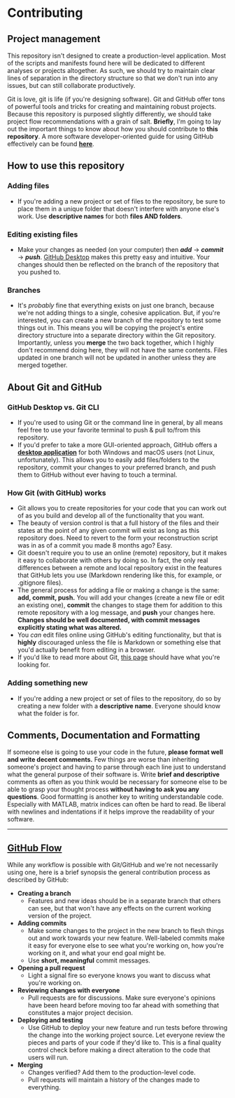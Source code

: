 # Contributing

## Project management

This repository isn't designed to create a production-level application. Most of the scripts and manifests found here will be dedicated to different analyses or projects altogether. As such, we should try to maintain clear lines of separation in the directory structure so that we don't run into any issues, but can still collaborate productively.

Git is love, git is life (if you're designing software). Git and GitHub offer tons of powerful tools and tricks for creating and maintaining robust projects. Because this repository is purposed slightly differently, we should take project flow recommendations with a grain of salt. **Briefly**, I'm going to lay out the important things to know about how you should contribute to **this repository**. A more software developer-oriented guide for using GitHub effectively can be found **[here](https://guides.github.com/introduction/flow/)**.

## How to use this repository

### Adding files
  * If you're adding a new project or set of files to the repository, be sure to place them in a unique folder that doesn't interfere with anyone else's work. Use **descriptive names** for both **files AND folders**.

### Editing existing files
  * Make your changes as needed (on your computer) then **_add_** -> **_commit_** -> **_push_**. [GitHub Desktop](https://desktop.github.com/) makes this pretty easy and intuitive. Your changes should then be reflected on the branch of the repository that you pushed to.

### Branches
  * It's _probably_ fine that everything exists on just one branch, because we're not adding things to a single, cohesive application. But, if you're interested, you can create a new branch of the repository to test some things out in. This means you will be copying the project's entire directory structure into a separate directory within the Git repository. Importantly, unless you **merge** the two back together, which I highly don't recommend doing here, they will not have the same contents. Files updated in one branch will not be updated in another unless they are merged together.
  
## About Git and GitHub

### GitHub Desktop vs. Git CLI
  * If you're used to using Git or the command line in general, by all means feel free to use your favorite terminal to push & pull to/from this repository.
  * If you'd prefer to take a more GUI-oriented approach, GitHub offers a **[desktop application](https://desktop.github.com/)** for both Windows and macOS users (not Linux, unfortunately). This allows you to easily add files/folders to the repository, commit your changes to your preferred branch, and push them to GitHub without ever having to touch a terminal.

### How Git (with GitHub) works
  * Git allows you to create repositories for your code that you can work out of as you build and develop all of the functionality that you want.
  * The beauty of version control is that a full history of the files and their states at the point of any given commit will exist as long as this repository does. Need to revert to the form your reconstruction script was in as of a commit you made 8 months ago? Easy.
  * Git doesn't require you to use an online (remote) repository, but it makes it easy to collaborate with others by doing so. In fact, the only real differences between a remote and local repository exist in the features that GitHub lets you use (Markdown rendering like this, for example, or .gitignore files).
  * The general process for adding a file or making a change is the same: **add, commit, push.** You will add your changes (create a new file or edit an existing one), **commit** the changes to stage them for addition to this remote repository with a log message, and **push** your changes here. **Changes should be well documented, with commit messages explicitly stating what was altered.**
  * You _can_ edit files online using GitHub's editing functionality, but that is **highly** discouraged unless the file is Markdown or something else that you'd actually benefit from editing in a browser.
  * If you'd like to read more about Git, [this page](https://git-scm.com/about) should have what you're looking for.

### Adding something new
  * If you're adding a new project or set of files to the repository, do so by creating a new folder with a **descriptive name**. Everyone should know what the folder is for.

## Comments, Documentation and Formatting

If someone else is going to use your code in the future, **please format well and write decent comments.** Few things are worse than inheriting someone's project and having to parse through each line just to understand what the general purpose of their software is. Write **brief and descriptive** comments as often as you think would be necessary for someone else to be able to grasp your thought process **without having to ask you any questions**. Good formatting is another key to writing understandable code. Especially with MATLAB, matrix indices can often be hard to read. Be liberal with newlines and indentations if it helps improve the readability of your software.

***

## [GitHub Flow](https://guides.github.com/introduction/flow/)

While any workflow is possible with Git/GitHub and we're not necessarily using one, here is a brief synopsis the general contribution process as described by GitHub:

* **Creating a branch**
  * Features and new ideas should be in a separate branch that others can see, but that won't have any effects on the current working version of the project.
* **Adding commits**
  * Make some changes to the project in the new branch to flesh things out and work towards your new feature. Well-labeled commits make it easy for everyone else to see what you're working on, how you're working on it, and what your end goal might be.
  * Use **short, meaningful** commit messages.
* **Opening a pull request**
  * Light a signal fire so everyone knows you want to discuss what you're working on.
* **Reviewing changes with everyone**
  * Pull requests are for discussions. Make sure everyone's opinions have been heard before moving too far ahead with something that constitutes a major project decision.
* **Deploying and testing**
  * Use GitHub to deploy your new feature and run tests before throwing the change into the working project source. Let everyone review the pieces and parts of your code if they'd like to. This is a final quality control check before making a direct alteration to the code that users will run.
* **Merging**
  * Changes verified? Add them to the production-level code.
  * Pull requests will maintain a history of the changes made to everything.

